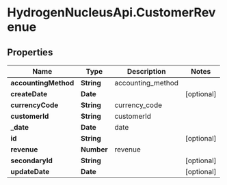 # HydrogenNucleusApi.CustomerRevenue

## Properties
Name | Type | Description | Notes
------------ | ------------- | ------------- | -------------
**accountingMethod** | **String** | accounting_method | 
**createDate** | **Date** |  | [optional] 
**currencyCode** | **String** | currency_code | 
**customerId** | **String** | customerId | 
**_date** | **Date** | date | 
**id** | **String** |  | [optional] 
**revenue** | **Number** | revenue | 
**secondaryId** | **String** |  | [optional] 
**updateDate** | **Date** |  | [optional] 


